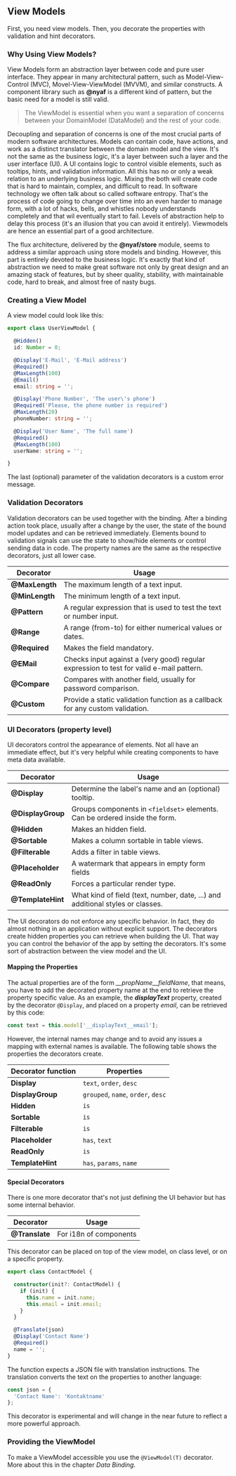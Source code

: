 ## View Models

First, you need view models. Then, you decorate the properties with validation and hint decorators.

### Why Using View Models?

View Models form an abstraction layer between code and pure user interface. They appear in many architectural pattern, such as Model-View-Control (MVC), Movel-View-ViewModel (MVVM), and similar constructs. A component library such as **@nyaf** is a different kind of pattern, but the basic need for a model is still valid.

> The ViewModel is essential when you want a separation of concerns between your DomainModel (DataModel) and the rest of your code.

Decoupling and separation of concerns is one of the most crucial parts of modern software architectures. Models can contain code, have actions, and work as a distinct translator between the domain model and the view. It's not the same as the business logic, it's a layer between such a layer and the user interface (UI). A UI contains logic to control visible elements, such as tooltips, hints, and validation information. All this has no or only a weak relation to an underlying business logic. Mixing the both will create code that is hard to maintain, complex, and difficult to read. In software technology we often talk about so called software entropy. That's the process of code going to change over time into an even harder to manage form, with a lot of hacks, bells, and whistles nobody understands completely and that wil eventually start to fail. Levels of abstraction help to delay this process (it's an illusion that you can avoid it entirely). Viewmodels are hence an essential part of a good architecture.

The flux architecture, delivered by the **@nyaf/store** module, seems to address a similar approach using store models and binding. However, this part is entirely devoted to the business logic. It's exactly that kind of abstraction we need to make great software not only by great design and an amazing stack of features, but by sheer quality, stability, with maintainable code, hard to break, and almost free of nasty bugs.

### Creating a View Model

A view model could look like this:

~~~ts
export class UserViewModel {

  @Hidden()
  id: Number = 0;

  @Display('E-Mail', 'E-Mail address')
  @Required()
  @MaxLength(100)
  @Email()
  email: string = '';

  @Display('Phone Number', 'The user\'s phone')
  @Required('Please, the phone number is required')
  @MaxLength(20)
  phoneNumber: string = '';

  @Display('User Name', 'The full name')
  @Required()
  @MaxLength(100)
  userName: string = '';

}
~~~

The last (optional) parameter of the validation decorators is a custom error message.

### Validation Decorators

Validation decorators can be used together with the binding. After a binding action took place, usually after a change by the user, the state of the bound model updates and can be retrieved immediately. Elements bound to validation signals can use the state to show/hide elements or control sending data in code. The property names are the same as the respective decorators, just all lower case.

| Decorator | Usage |
|-----------|-------|
|**@MaxLength**| The maximum length of a text input. |
|**@MinLength**| The minimum length of a text input. |
|**@Pattern**| A regular expression that is used to test the text or number input.|
|**@Range**| A range (from-to) for either numerical values or dates. |
|**@Required**| Makes the field mandatory. |
|**@EMail**| Checks input against a (very good) regular expression to test for valid e-mail pattern.|
|**@Compare**| Compares with another field, usually for password comparison.|
|**@Custom**| Provide a static validation function as a callback for any custom validation.|

### UI Decorators (property level)

UI decorators control the appearance of elements. Not all have an immediate effect, but it's very helpful while creating components to have meta data available.

| Decorator | Usage |
|-----------|-------|
|**@Display**| Determine the label's name and an (optional) tooltip. |
|**@DisplayGroup**| Groups components in `<fieldset>` elements. Can be ordered inside the form. |
|**@Hidden**| Makes an hidden field. |
|**@Sortable**| Makes a column sortable in table views. |
|**@Filterable**| Adds a filter in table views. |
|**@Placeholder**| A watermark that appears in empty form fields|
|**@ReadOnly**| Forces a particular render type.|
|**@TemplateHint**| What kind of field (text, number, date, ...) and additional styles or classes. |

The UI decorators do not enforce any specific behavior. In fact, they do almost nothing in an application without explicit support. The decorators create hidden properties you can retrieve when building the UI. That way you can control the behavior of the app by setting the decorators. It's some sort of abstraction between the view model and the UI.

#### Mapping the Properties

The actual properties are of the form *__propName__fieldName*, that means, you have to add the decorated property name at the end to retrieve the property specific value. As an example, the *__displayText__* property, created by the decorator `@Display`, and placed on a property *email*, can be retrieved by this code:

~~~ts
const text = this.model['__displayText__email'];
~~~

However, the internal names may change and to avoid any issues a mapping with external names is available. The following table shows the properties the decorators create.

| Decorator function | Properties |
|-----------|-------|
|**Display**| `text`, `order`, `desc` |
|**DisplayGroup**| `grouped`, `name`, `order`, `desc` |
|**Hidden**| `is`  |
|**Sortable**| `is` |
|**Filterable**| `is` |
|**Placeholder**| `has`, `text` |
|**ReadOnly**| `is` |
|**TemplateHint**| `has`, `params`, `name`  |

####  Special Decorators

There is one more decorator that's not just defining the UI behavior but has some internal behavior.

| Decorator | Usage |
|-----------|-------|
|**@Translate**| For i18n of components |

This decorator can be placed on top of the view model, on class level, or on a specific property.

~~~ts
export class ContactModel {

  constructor(init?: ContactModel) {
    if (init) {
      this.name = init.name;
      this.email = init.email;
    }
  }

  @Translate(json)
  @Display('Contact Name')
  @Required()
  name = '';
}
~~~

The function expects a JSON file with translation instructions. The translation converts the text on the properties to another language:

~~~js
const json = {
  'Contact Name': 'Kontaktname'
};
~~~

This decorator is experimental and will change in the near future to reflect a more powerful approach.

### Providing the ViewModel

To make a ViewModel accessible you use the `@ViewModel(T)` decorator. More about this in the chapter *Data Binding*.
